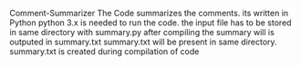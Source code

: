 Comment-Summarizer
The Code summarizes the comments. its written in Python
python 3.x is needed to run the code. 
the input file has to be stored in same directory with summary.py
after compiling the summary will is outputed in summary.txt
summary.txt will be present in same directory. summary.txt is created during compilation of code  
